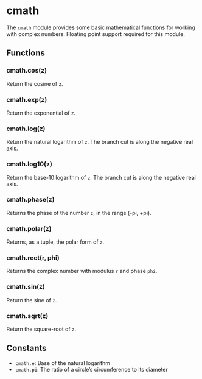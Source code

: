 # cmath

The `cmath` module provides some basic mathematical functions for working with complex numbers. Floating point support required for this module.

## Functions

### cmath.cos\(z\)

Return the cosine of `z`.

### cmath.exp\(z\)

Return the exponential of `z`.

### cmath.log\(z\)

Return the natural logarithm of `z`. The branch cut is along the negative real axis.

### cmath.log10\(z\)

Return the base-10 logarithm of `z`. The branch cut is along the negative real axis.

### cmath.phase\(z\)

Returns the phase of the number `z`, in the range \(-pi, +pi\).

### cmath.polar\(z\)

Returns, as a tuple, the polar form of `z`.

### cmath.rect\(r, phi\)

Returns the complex number with modulus `r` and phase `phi`.

### cmath.sin\(z\)

Return the sine of `z`.

### cmath.sqrt\(z\)

Return the square-root of `z`.

## Constants

* `cmath.e`: Base of the natural logarithm
* `cmath.pi`: The ratio of a circle’s circumference to its diameter

